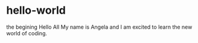 # hello-world
the begining
Hello All 
My name is Angela 
and I am excited to learn the new world of coding.
